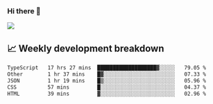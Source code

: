 ### Hi there 👋
<img align="center" src="https://github-readme-stats.vercel.app/api?username=Tumao727&show_icons=true&hide_title=true&theme=dracula" />


## 📈 Weekly development breakdown
<!--START_SECTION:waka-->

```txt
TypeScript   17 hrs 27 mins  ███████████████████▓░░░░░   79.05 %
Other        1 hr 37 mins    █▓░░░░░░░░░░░░░░░░░░░░░░░   07.33 %
JSON         1 hr 19 mins    █▒░░░░░░░░░░░░░░░░░░░░░░░   05.96 %
CSS          57 mins         █░░░░░░░░░░░░░░░░░░░░░░░░   04.37 %
HTML         39 mins         ▓░░░░░░░░░░░░░░░░░░░░░░░░   02.96 %
```

<!--END_SECTION:waka-->